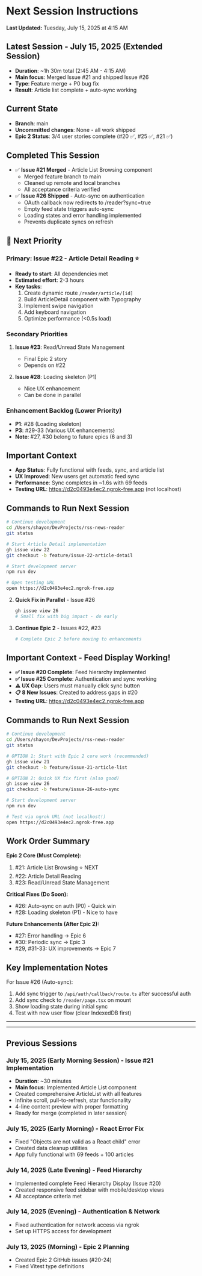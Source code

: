 # Next Session Instructions

**Last Updated:** Tuesday, July 15, 2025 at 4:15 AM

## Latest Session - July 15, 2025 (Extended Session)
- **Duration**: ~1h 30m total (2:45 AM - 4:15 AM)
- **Main focus**: Merged Issue #21 and shipped Issue #26
- **Type**: Feature merge + P0 bug fix
- **Result**: Article list complete + auto-sync working

## Current State
- **Branch**: main
- **Uncommitted changes**: None - all work shipped
- **Epic 2 Status**: 3/4 user stories complete (#20 ✅, #25 ✅, #21 ✅)

## Completed This Session
- ✅ **Issue #21 Merged** - Article List Browsing component
  - Merged feature branch to main
  - Cleaned up remote and local branches
  - All acceptance criteria verified
- ✅ **Issue #26 Shipped** - Auto-sync on authentication
  - OAuth callback now redirects to /reader?sync=true
  - Empty feed state triggers auto-sync
  - Loading states and error handling implemented
  - Prevents duplicate syncs on refresh

## 🎯 Next Priority

### Primary: Issue #22 - Article Detail Reading ⭐
- **Ready to start**: All dependencies met
- **Estimated effort**: 2-3 hours
- **Key tasks**:
  1. Create dynamic route `/reader/article/[id]`
  2. Build ArticleDetail component with Typography
  3. Implement swipe navigation
  4. Add keyboard navigation
  5. Optimize performance (<0.5s load)

### Secondary Priorities
1. **Issue #23**: Read/Unread State Management
   - Final Epic 2 story
   - Depends on #22
   
2. **Issue #28**: Loading skeleton (P1)
   - Nice UX enhancement
   - Can be done in parallel

### Enhancement Backlog (Lower Priority)
- **P1**: #28 (Loading skeleton)
- **P3**: #29-33 (Various UX enhancements)
- **Note**: #27, #30 belong to future epics (6 and 3)

## Important Context
- **App Status**: Fully functional with feeds, sync, and article list
- **UX Improved**: New users get automatic feed sync
- **Performance**: Sync completes in ~1.6s with 69 feeds
- **Testing URL**: https://d2c0493e4ec2.ngrok-free.app (not localhost)

## Commands to Run Next Session

```bash
# Continue development
cd /Users/shayon/DevProjects/rss-news-reader
git status

# Start Article Detail implementation
gh issue view 22
git checkout -b feature/issue-22-article-detail

# Start development server
npm run dev

# Open testing URL
open https://d2c0493e4ec2.ngrok-free.app
```

2. **Quick Fix in Parallel** - Issue #26
   ```bash
   gh issue view 26
   # Small fix with big impact - do early
   ```

3. **Continue Epic 2** - Issues #22, #23
   ```bash
   # Complete Epic 2 before moving to enhancements
   ```

## Important Context - Feed Display Working!

- **✅ Issue #20 Complete**: Feed hierarchy implemented
- **✅ Issue #25 Complete**: Authentication and sync working  
- **⚠️ UX Gap**: Users must manually click sync button
- **📋 8 New Issues**: Created to address gaps in #20
- **Testing URL**: https://d2c0493e4ec2.ngrok-free.app

## Commands to Run Next Session

```bash
# Continue development
cd /Users/shayon/DevProjects/rss-news-reader
git status

# OPTION 1: Start with Epic 2 core work (recommended)
gh issue view 21
git checkout -b feature/issue-21-article-list

# OPTION 2: Quick UX fix first (also good)
gh issue view 26
git checkout -b feature/issue-26-auto-sync

# Start development server
npm run dev

# Test via ngrok URL (not localhost!)
open https://d2c0493e4ec2.ngrok-free.app
```

## Work Order Summary

**Epic 2 Core (Must Complete):**
1. #21: Article List Browsing ⭐ NEXT
2. #22: Article Detail Reading
3. #23: Read/Unread State Management

**Critical Fixes (Do Soon):**
- #26: Auto-sync on auth (P0) - Quick win
- #28: Loading skeleton (P1) - Nice to have

**Future Enhancements (After Epic 2):**
- #27: Error handling → Epic 6
- #30: Periodic sync → Epic 3  
- #29, #31-33: UX improvements → Epic 7

## Key Implementation Notes

For Issue #26 (Auto-sync):
1. Add sync trigger to `/api/auth/callback/route.ts` after successful auth
2. Add sync check to `/reader/page.tsx` on mount
3. Show loading state during initial sync
4. Test with new user flow (clear IndexedDB first)

---

---

## Previous Sessions

### July 15, 2025 (Early Morning Session) - Issue #21 Implementation
- **Duration**: ~30 minutes  
- **Main focus**: Implemented Article List component
- Created comprehensive ArticleList with all features
- Infinite scroll, pull-to-refresh, star functionality
- 4-line content preview with proper formatting
- Ready for merge (completed in later session)

### July 15, 2025 (Early Morning) - React Error Fix
- Fixed "Objects are not valid as a React child" error
- Created data cleanup utilities
- App fully functional with 69 feeds + 100 articles

### July 14, 2025 (Late Evening) - Feed Hierarchy
- Implemented complete Feed Hierarchy Display (Issue #20)
- Created responsive feed sidebar with mobile/desktop views
- All acceptance criteria met

### July 14, 2025 (Evening) - Authentication & Network
- Fixed authentication for network access via ngrok
- Set up HTTPS access for development

### July 13, 2025 (Morning) - Epic 2 Planning
- Created Epic 2 GitHub issues (#20-24)
- Fixed Vitest type definitions